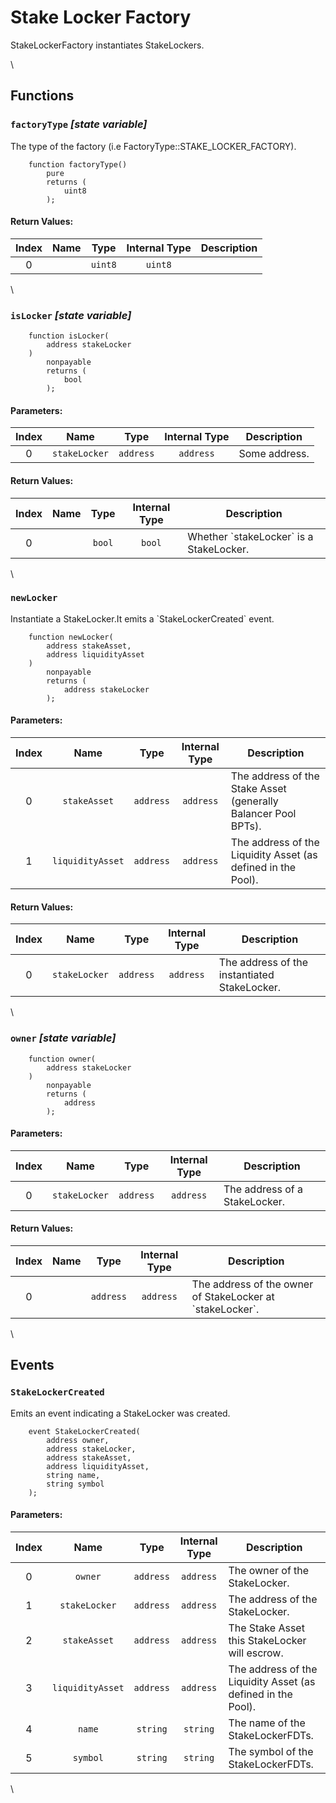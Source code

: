 # Stake Locker Factory

StakeLockerFactory instantiates StakeLockers.

\


## Functions

### `factoryType` _\[state variable]_

The type of the factory (i.e FactoryType::STAKE\_LOCKER\_FACTORY).

```solidity
    function factoryType()
        pure
        returns (
            uint8
        );
```

#### Return Values:

| Index | Name |   Type  | Internal Type | Description |
| :---: | :--: | :-----: | :-----------: | ----------- |
|   0   |      | `uint8` |    `uint8`    |             |

\


### `isLocker` _\[state variable]_

```solidity
    function isLocker(
        address stakeLocker
    )
        nonpayable
        returns (
            bool
        );
```

#### Parameters:

| Index |      Name     |    Type   | Internal Type | Description   |
| :---: | :-----------: | :-------: | :-----------: | ------------- |
|   0   | `stakeLocker` | `address` |   `address`   | Some address. |

#### Return Values:

| Index | Name |  Type  | Internal Type | Description                               |
| :---: | :--: | :----: | :-----------: | ----------------------------------------- |
|   0   |      | `bool` |     `bool`    | Whether \`stakeLocker\` is a StakeLocker. |

\


### `newLocker`

Instantiate a StakeLocker.It emits a \`StakeLockerCreated\` event.

```solidity
    function newLocker(
        address stakeAsset,
        address liquidityAsset
    )
        nonpayable
        returns (
            address stakeLocker
        );
```

#### Parameters:

| Index |       Name       |    Type   | Internal Type | Description                                                    |
| :---: | :--------------: | :-------: | :-----------: | -------------------------------------------------------------- |
|   0   |   `stakeAsset`   | `address` |   `address`   | The address of the Stake Asset (generally Balancer Pool BPTs). |
|   1   | `liquidityAsset` | `address` |   `address`   | The address of the Liquidity Asset (as defined in the Pool).   |

#### Return Values:

| Index |      Name     |    Type   | Internal Type | Description                                  |
| :---: | :-----------: | :-------: | :-----------: | -------------------------------------------- |
|   0   | `stakeLocker` | `address` |   `address`   | The address of the instantiated StakeLocker. |

\


### `owner` _\[state variable]_

```solidity
    function owner(
        address stakeLocker
    )
        nonpayable
        returns (
            address
        );
```

#### Parameters:

| Index |      Name     |    Type   | Internal Type | Description                   |
| :---: | :-----------: | :-------: | :-----------: | ----------------------------- |
|   0   | `stakeLocker` | `address` |   `address`   | The address of a StakeLocker. |

#### Return Values:

| Index | Name |    Type   | Internal Type | Description                                                 |
| :---: | :--: | :-------: | :-----------: | ----------------------------------------------------------- |
|   0   |      | `address` |   `address`   | The address of the owner of StakeLocker at \`stakeLocker\`. |

\


## Events

### `StakeLockerCreated`

Emits an event indicating a StakeLocker was created.

```solidity
    event StakeLockerCreated(
        address owner,
        address stakeLocker,
        address stakeAsset,
        address liquidityAsset,
        string name,
        string symbol
    );
```

#### Parameters:

| Index |       Name       |    Type   | Internal Type | Description                                                  |
| :---: | :--------------: | :-------: | :-----------: | ------------------------------------------------------------ |
|   0   |      `owner`     | `address` |   `address`   | The owner of the StakeLocker.                                |
|   1   |   `stakeLocker`  | `address` |   `address`   | The address of the StakeLocker.                              |
|   2   |   `stakeAsset`   | `address` |   `address`   | The Stake Asset this StakeLocker will escrow.                |
|   3   | `liquidityAsset` | `address` |   `address`   | The address of the Liquidity Asset (as defined in the Pool). |
|   4   |      `name`      |  `string` |    `string`   | The name of the StakeLockerFDTs.                             |
|   5   |     `symbol`     |  `string` |    `string`   | The symbol of the StakeLockerFDTs.                           |

\
